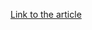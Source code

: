 [Link to the article](http://www.welivesecurity.com/wp-content/uploads/2016/10/eset-sednit-part3.pdf)
